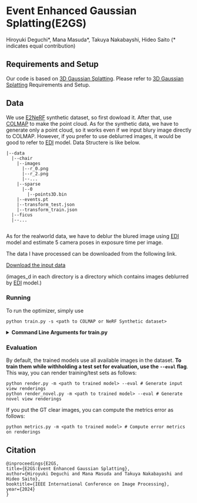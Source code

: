 # Event Enhanced Gaussian Splatting(E2GS)
Hiroyuki Deguchi*, Mana Masuda*, Takuya Nakabayshi, Hideo Saito (* indicates equal contribution)<br>
## Requirements and Setup
Our code is based on [3D Gaussian Splatting](https://github.com/graphdeco-inria/gaussian-splatting). Please refer to [3D Gaussian Splatting](https://github.com/graphdeco-inria/gaussian-splatting) Requirements and Setup.
## Data
We use [E2NeRF](https://github.com/iCVTEAM/E2NeRF) synthetic dataset, so first dowload it. 
After that, use [COLMAP](https://github.com/colmap/colmap) to make the point cloud. As for the synthetic data, we have to generate only a point cloud, so it works even if we input blury image directly to COLMAP. However, if you prefer to use deblurred images, it would be good to refer to [EDI](https://github.com/panpanfei/Bringing-a-Blurry-Frame-Alive-at-High-Frame-Rate-with-an-Event-Camera) model.
Data Structere is like below.
```
|--data
  |--chair
    |--images
      |--r_0.png
      |--r_2.png
      |--...
    |--sparse
      |--0
        |--points3D.bin
    |--events.pt
    |--transform_test.json
    |--transform_train.json
  |--ficus
  |--...
  
```
As for the realworld data, we have to deblur the blured image using [EDI](https://github.com/panpanfei/Bringing-a-Blurry-Frame-Alive-at-High-Frame-Rate-with-an-Event-Camera) model and estimate 5 camera poses in exposure time per image.

The data I have processed can be downloaded from the following link.

[Download the input data](https://keio.box.com/s/l0l1m0b0s1y04oxnb1mfll56f71qteeh)

(images_d in each directory is a directory which contains images deblurred by [EDI](https://github.com/panpanfei/Bringing-a-Blurry-Frame-Alive-at-High-Frame-Rate-with-an-Event-Camera) model.)
### Running

To run the optimizer, simply use

```shell
python train.py -s <path to COLMAP or NeRF Synthetic dataset>
```

<details>
<summary><span style="font-weight: bold;">Command Line Arguments for train.py</span></summary>

  #### --source_path / -s
  Path to the source directory containing a COLMAP or Synthetic NeRF data set.
  #### --model_path / -m 
  Path where the trained model should be stored (```output/<random>``` by default).
  #### --images / -i
  Alternative subdirectory for COLMAP images (```images``` by default).
  #### --eval
  Add this flag to use a MipNeRF360-style training/test split for evaluation.
  #### --resolution / -r
  Specifies resolution of the loaded images before training. If provided ```1, 2, 4``` or ```8```, uses original, 1/2, 1/4 or 1/8 resolution, respectively. For all other values, rescales the width to the given number while maintaining image aspect. **If not set and input image width exceeds 1.6K pixels, inputs are automatically rescaled to this target.**
  #### --data_device
  Specifies where to put the source image data, ```cuda``` by default, recommended to use ```cpu``` if training on large/high-resolution dataset, will reduce VRAM consumption, but slightly slow down training. Thanks to [HrsPythonix](https://github.com/HrsPythonix).
  #### --white_background / -w
  Add this flag to use white background instead of black (default), e.g., for evaluation of NeRF Synthetic dataset.
  #### --sh_degree
  Order of spherical harmonics to be used (no larger than 3). ```3``` by default.
  #### --convert_SHs_python
  Flag to make pipeline compute forward and backward of SHs with PyTorch instead of ours.
  #### --convert_cov3D_python
  Flag to make pipeline compute forward and backward of the 3D covariance with PyTorch instead of ours.
  #### --debug
  Enables debug mode if you experience erros. If the rasterizer fails, a ```dump``` file is created that you may forward to us in an issue so we can take a look.
  #### --debug_from
  Debugging is **slow**. You may specify an iteration (starting from 0) after which the above debugging becomes active.
  #### --iterations
  Number of total iterations to train for, ```30_000``` by default.
  #### --ip
  IP to start GUI server on, ```127.0.0.1``` by default.
  #### --port 
  Port to use for GUI server, ```6009``` by default.
  #### --test_iterations
  Space-separated iterations at which the training script computes L1 and PSNR over test set, ```7000 30000``` by default.
  #### --save_iterations
  Space-separated iterations at which the training script saves the Gaussian model, ```7000 30000 <iterations>``` by default.
  #### --checkpoint_iterations
  Space-separated iterations at which to store a checkpoint for continuing later, saved in the model directory.
  #### --start_checkpoint
  Path to a saved checkpoint to continue training from.
  #### --quiet 
  Flag to omit any text written to standard out pipe. 
  #### --feature_lr
  Spherical harmonics features learning rate, ```0.0025``` by default.
  #### --opacity_lr
  Opacity learning rate, ```0.05``` by default.
  #### --scaling_lr
  Scaling learning rate, ```0.005``` by default.
  #### --rotation_lr
  Rotation learning rate, ```0.001``` by default.
  #### --position_lr_max_steps
  Number of steps (from 0) where position learning rate goes from ```initial``` to ```final```. ```30_000``` by default.
  #### --position_lr_init
  Initial 3D position learning rate, ```0.00016``` by default.
  #### --position_lr_final
  Final 3D position learning rate, ```0.0000016``` by default.
  #### --position_lr_delay_mult
  Position learning rate multiplier (cf. Plenoxels), ```0.01``` by default. 
  #### --densify_from_iter
  Iteration where densification starts, ```500``` by default. 
  #### --densify_until_iter
  Iteration where densification stops, ```15_000``` by default.
  #### --densify_grad_threshold
  Limit that decides if points should be densified based on 2D position gradient, ```0.0002``` by default.
  #### --densification_interval
  How frequently to densify, ```100``` (every 100 iterations) by default.
  #### --opacity_reset_interval
  How frequently to reset opacity, ```3_000``` by default. 
  #### --lambda_dssim
  Influence of SSIM on total loss from 0 to 1, ```0.2``` by default. 
  #### --percent_dense
  Percentage of scene extent (0--1) a point must exceed to be forcibly densified, ```0.01``` by default.

</details>

### Evaluation
By default, the trained models use all available images in the dataset. **To train them while withholding a test set for evaluation, use the ```--eval``` flag**. This way, you can render training/test sets as follows:
```shell
python render.py -m <path to trained model> --eval # Generate input view renderings
python render_novel.py -m <path to trained model> --eval # Generate novel view renderings
```
If you put the GT clear images, you can compute the metrics error as follows:
```shell
python metrics.py -m <path to trained model> # Compute error metrics on renderings
```
## Citation  
```
@inproceedings{E2GS,
title={E2GS:Event Enhanced Gaussian Splatting},
author={Hiroyuki Deguchi and Mana Masuda and Takuya Nakabayashi and Hideo Saito},
booktitle={IEEE International Conference on Image Processing},
year={2024}
}
```
